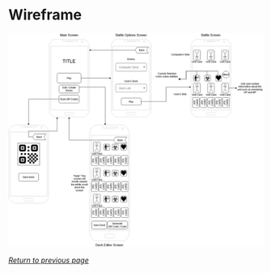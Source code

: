 # Wireframe

[![ERD](img/project-card-combat-wireframe.png)](pdf/project-card-combat-wireframe.pdf "Click for PDF")

[*Return to previous page*](index.md)
